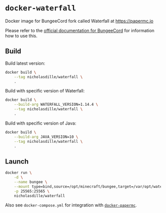 # `docker-waterfall`

Docker image for BungeeCord fork called Waterfall at https://papermc.io

Please refer to the [official documentation for BungeeCord](https://www.spigotmc.org/wiki/bungeecord-configuration-guide/) for information how to use this.

## Build

Build latest version:

```bash
docker build \
    --tag nicholasdille/waterfall \
    .
```

Build with specific version of Waterfall:

```bash
docker build \
    --build-arg WATERFALL_VERSION=1.14.4 \
    --tag nicholasdille/waterfall \
    .
```

Build with specific version of Java:

```bash
docker build \
    --build-arg JAVA_VERSION=10 \
    --tag nicholasdille/waterfall \
    .
```

## Launch

```bash
docker run \
    -d \
    --name bungee \
    --mount type=bind,source=/opt/minecraft/bungee,target=/var/opt/waterfall \
    -p 25565:25565 \
    nicholasdille/waterfall
```

Also see `docker-compose.yml` for integration with [`docker-papermc`](https://github.com/nicholasdille/docker-papermc/).
